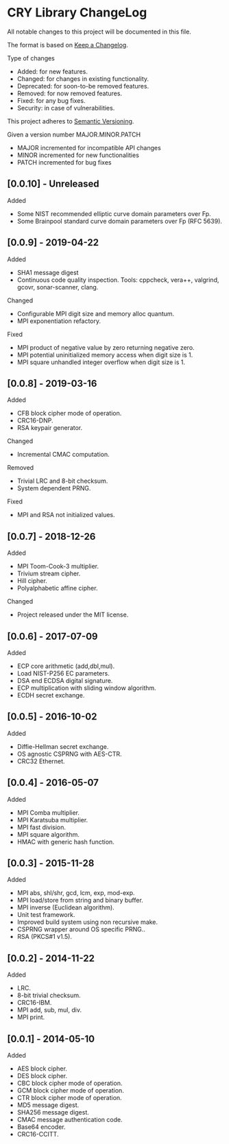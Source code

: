 CRY Library ChangeLog
=====================

All notable changes to this project will be documented in this file.

The format is based on [Keep a Changelog](http://keepachangelog.com).

Type of changes

* Added: for new features.
* Changed: for changes in existing functionality.
* Deprecated: for soon-to-be removed features.
* Removed: for now removed features.
* Fixed: for any bug fixes.
* Security: in case of vulnerabilities.

This project adheres to [Semantic Versioning](http://semver.org).

Given a version number MAJOR.MINOR.PATCH
* MAJOR incremented for incompatible API changes
* MINOR incremented for new functionalities
* PATCH incremented for bug fixes

[0.0.10] - Unreleased
---------------------

Added

* Some NIST recommended elliptic curve domain parameters over Fp.
* Some Brainpool standard curve domain parameters over Fp (RFC 5639).


[0.0.9] - 2019-04-22
--------------------

Added

* SHA1 message digest
* Continuous code quality inspection.
  Tools: cppcheck, vera++, valgrind, gcovr, sonar-scanner, clang.

Changed

* Configurable MPI digit size and memory alloc quantum.
* MPI exponentiation refactory.

Fixed

* MPI product of negative value by zero returning negative zero.
* MPI potential uninitialized memory access when digit size is 1.
* MPI square unhandled integer overflow when digit size is 1.


[0.0.8] - 2019-03-16
--------------------

Added

* CFB block cipher mode of operation.
* CRC16-DNP.
* RSA keypair generator.

Changed

* Incremental CMAC computation.

Removed

* Trivial LRC and 8-bit checksum.
* System dependent PRNG.

Fixed

* MPI and RSA not initialized values.


[0.0.7] - 2018-12-26
--------------------

Added

* MPI Toom-Cook-3 multiplier.
* Trivium stream cipher.
* Hill cipher.
* Polyalphabetic affine cipher.

Changed

* Project released under the MIT license.


[0.0.6] - 2017-07-09
--------------------

Added

* ECP core arithmetic (add,dbl,mul).
* Load NIST-P256 EC parameters.
* DSA end ECDSA digital signature.
* ECP multiplication with sliding window algorithm.
* ECDH secret exchange.


[0.0.5] - 2016-10-02
--------------------

Added

* Diffie-Hellman secret exchange.
* OS agnostic CSPRNG with AES-CTR.
* CRC32 Ethernet.


[0.0.4] - 2016-05-07
--------------------

Added

* MPI Comba multiplier.
* MPI Karatsuba multiplier.
* MPI fast division.
* MPI square algorithm.
* HMAC with generic hash function.


[0.0.3] - 2015-11-28
--------------------

Added

* MPI abs, shl/shr, gcd, lcm, exp, mod-exp.
* MPI load/store from string and binary buffer.
* MPI inverse (Euclidean algorithm).
* Unit test framework.
* Improved build system using non recursive make.
* CSPRNG wrapper around OS specific PRNG..
* RSA (PKCS#1 v1.5).


[0.0.2] - 2014-11-22
--------------------

Added

* LRC.
* 8-bit trivial checksum.
* CRC16-IBM.
* MPI add, sub, mul, div.
* MPI print.


[0.0.1] - 2014-05-10
--------------------

Added

* AES block cipher.
* DES block cipher.
* CBC block cipher mode of operation.
* GCM block cipher mode of operation.
* CTR block cipher mode of operation.
* MD5 message digest.
* SHA256 message digest.
* CMAC message authentication code.
* Base64 encoder.
* CRC16-CCITT.
